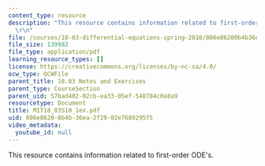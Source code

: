 ```yaml
---
content_type: resource
description: "This resource contains information related to first-order ODE's. \r\n\
  \r\n"
file: /courses/18-03-differential-equations-spring-2010/806e86200b4b36ea2f2902e7689295f5_MIT18_03S10_1ex.pdf
file_size: 139982
file_type: application/pdf
learning_resource_types: []
license: https://creativecommons.org/licenses/by-nc-sa/4.0/
ocw_type: OCWFile
parent_title: 18.03 Notes and Exercises
parent_type: CourseSection
parent_uid: 57bad402-02cb-ea33-05ef-548784c0e8a9
resourcetype: Document
title: MIT18_03S10_1ex.pdf
uid: 806e8620-0b4b-36ea-2f29-02e7689295f5
video_metadata:
  youtube_id: null
---
```

This resource contains information related to first-order ODE's. 

